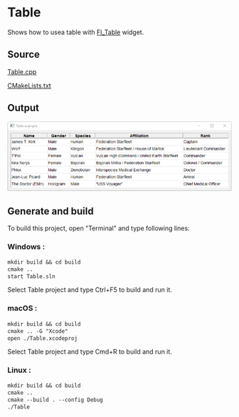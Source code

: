 # Table

Shows how to usea table with [Fl_Table](https://www.fltk.org/doc-1.3/classFl__Table.html) widget.

## Source

[Table.cpp](Table.cpp)

[CMakeLists.txt](CMakeLists.txt)

## Output

![output](../../../docs/Pictures/Examples/Table.png)

## Generate and build

To build this project, open "Terminal" and type following lines:

### Windows :

``` shell
mkdir build && cd build
cmake .. 
start Table.sln
```

Select Table project and type Ctrl+F5 to build and run it.

### macOS :

``` shell
mkdir build && cd build
cmake .. -G "Xcode"
open ./Table.xcodeproj
```

Select Table project and type Cmd+R to build and run it.

### Linux :

``` shell
mkdir build && cd build
cmake .. 
cmake --build . --config Debug
./Table
```
